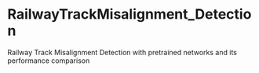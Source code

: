 # RailwayTrackMisalignment_Detection
Railway Track Misalignment Detection with pretrained networks and its performance comparison
